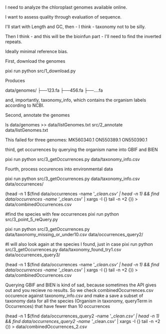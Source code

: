 I need to analyze the chloroplast genomes available online. 

I want to assess quality through evaluation of sequence. 

I'll start with Length and GC, then - I think - taxonomy not to be silly. 

Then I think - and this will be the bioinfun part - I'll need to find the inverted repeats. 

Ideally minimal reference bias. 


First, download the genomes 

pixi run python src/1_download.py

Produces

data/genomes/
├──123.fa
├──456.fa
├──....fa

and, importantly, taxonomy_info, which contains the organism labels according to NCBI.

Second, annotate the genomes 

ls data/genomes >> data/listGenomes.txt
src/2_annotate data/listGenomes.txt

This failed for three genomes:
MK560340.1
ON550389.1
ON550390.1

third, get occurrences by querying the organism name into GBIF and BIEN 

pixi run python src/3_getOccurrences.py data/taxonomy_info.csv

Fourth, process occurences into environmental data

pixi run python src/3_getOccurrences.py data/taxonomy_info.csv data/occurrences/

(head -n 1 $(find data/occurrences -name '*_clean.csv' | head -n 1) && find data/occurrences -name '*_clean.csv' | xargs -I {} tail -n +2 {}) > data/combinedOccurrences.csv

#find the species with few occurrences
pixi run python src/3_point_5_reQuery.py 

 pixi run python src/3_getOccurrences.py data/taxonomy_missing_or_under10.csv data/occurrences_query2/

#I will also look again at the species I found, just in case
pixi run python src/3_getOccurrences.py data/taxonomy_found_try1.csv data/occurrences_query3/

(head -n 1 $(find data/occurrences -name '*_clean.csv' | head -n 1) && find data/occurrences -name '*_clean.csv' | xargs -I {} tail -n +2 {}) > data/combinedOccurrences.csv

Querying GBIF and BIEN is kind of sad, because sometimes the API gives out and you recieve no results. So we check combinedOccurrences.csv occurence against taxonomy_info.csv and make a save a subset of taxonomy data for all the species (Organism in taxonomy, queryTerm in Occurrences) that have fewer than 10 occurrences 

(head -n 1 $(find data/occurrences_query2 -name '*_clean.csv' | head -n 1) && find data/occurrences_query2 -name '*_clean.csv' | xargs -I {} tail -n +2 {}) > data/combinedOccurrences_2.csv